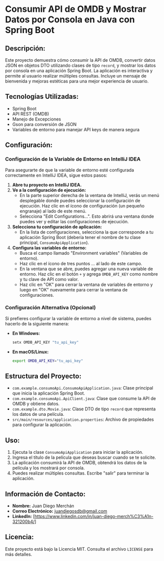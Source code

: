 # Consumir API de OMDB y Mostrar Datos por Consola en Java con Spring Boot

## Descripción:
Este proyecto demuestra cómo consumir la API de OMDB, convertir datos JSON en objetos DTO utilizando clases de tipo `record`, y mostrar los datos por consola en una aplicación Spring Boot. La aplicación es interactiva y permite al usuario realizar múltiples consultas. Incluye un mensaje de bienvenida y mejoras estéticas para una mejor experiencia de usuario.

## Tecnologías Utilizadas:
- Spring Boot
- API REST (OMDB)
- Manejo de Excepciones
- Gson para conversión de JSON
- Variables de entorno para manejar API keys de manera segura

## Configuración:

### Configuración de la Variable de Entorno en IntelliJ IDEA

Para asegurarte de que la variable de entorno esté configurada correctamente en IntelliJ IDEA, sigue estos pasos:

1. **Abre tu proyecto en IntelliJ IDEA.**
2. **Ve a la configuración de ejecución:**
    - En la parte superior derecha de la ventana de IntelliJ, verás un menú desplegable donde puedes seleccionar la configuración de ejecución. Haz clic en el ícono de configuración (un pequeño engranaje) al lado de este menú.
    - Selecciona "Edit Configurations...". Esto abrirá una ventana donde puedes ver y editar las configuraciones de ejecución.
3. **Selecciona tu configuración de aplicación:**
    - En la lista de configuraciones, selecciona la que corresponde a tu aplicación Spring Boot (debería tener el nombre de tu clase principal, `ConsumoApiApplication`).
4. **Configura las variables de entorno:**
    - Busca el campo llamado "Environment variables" (Variables de entorno).
    - Haz clic en el ícono de tres puntos ... al lado de este campo.
    - En la ventana que se abre, puedes agregar una nueva variable de entorno. Haz clic en el botón `+` y agrega `OMDB_API_KEY` como nombre y tu clave de API como valor.
    - Haz clic en "OK" para cerrar la ventana de variables de entorno y luego en "OK" nuevamente para cerrar la ventana de configuraciones.

### Configuración Alternativa (Opcional)

Si prefieres configurar la variable de entorno a nivel de sistema, puedes hacerlo de la siguiente manera:

- **En Windows:**
  ```sh
  setx OMDB_API_KEY "tu_api_key"
  ```
- **En macOS/Linux:**
  ```sh
  export OMDB_API_KEY="tu_api_key"
  ```

## Estructura del Proyecto:
- `com.example.consumoApi.ConsumoApiApplication.java`: Clase principal que inicia la aplicación Spring Boot.
- `com.example.consumoApi.ApiClient.java`: Clase que consume la API de OMDB y obtiene datos.
- `com.example.dto.Movie.java`: Clase DTO de tipo `record` que representa los datos de una película.
- `src/main/resources/application.properties`: Archivo de propiedades para configurar la aplicación.

## Uso:
1. Ejecuta la clase `ConsumoApiApplication` para iniciar la aplicación.
2. Ingresa el título de la película que deseas buscar cuando se te solicite.
3. La aplicación consumirá la API de OMDB, obtendrá los datos de la película y los mostrará por consola.
4. Puedes realizar múltiples consultas. Escribe "salir" para terminar la aplicación.

## Información de Contacto:
- **Nombre:** Juan Diego Merchán
- **Correo Electrónico:** juandiegosdb@gmail.com
- **LinkedIn:** [https://www.linkedin.com/in/juan-diego-merch%C3%A1n-321200b4/]

## Licencia:
Este proyecto está bajo la Licencia MIT. Consulta el archivo `LICENSE` para más detalles.